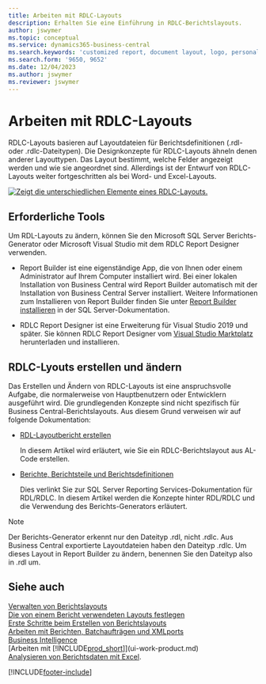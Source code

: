 ```yaml
---
title: Arbeiten mit RDLC-Layouts
description: Erhalten Sie eine Einführung in RDLC-Berichtslayouts.
author: jswymer
ms.topic: conceptual
ms.service: dynamics365-business-central
ms.search.keywords: 'customized report, document layout, logo, personalize'
ms.search.form: '9650, 9652'
ms.date: 12/04/2023
ms.author: jswymer
ms.reviewer: jswymer
---
```

# Arbeiten mit RDLC-Layouts

RDLC-Layouts basieren auf Layoutdateien für Berichtsdefinitionen (.rdl- oder .rdlc-Dateitypen). Die Designkonzepte für RDLC-Layouts ähneln denen anderer Layouttypen. Das Layout bestimmt, welche Felder angezeigt werden und wie sie angeordnet sind. Allerdings ist der Entwurf von RDLC-Layouts weiter fortgeschritten als bei Word- und Excel-Layouts.

[![Zeigt die unterschiedlichen Elemente eines RDLC-Layouts.](media/rdlc-layout.png)](media/rdlc-layout.png#lightbox)

## Erforderliche Tools

Um RDL-Layouts zu ändern, können Sie den Microsoft SQL Server Berichts-Generator oder Microsoft Visual Studio mit dem RDLC Report Designer verwenden.

- Report Builder ist eine eigenständige App, die von Ihnen oder einem Administrator auf Ihrem Computer installiert wird. Bei einer lokalen Installation von Business Central wird Report Builder automatisch mit der Installation von Business Central Server installiert. Weitere Informationen zum Installieren von Report Builder finden Sie unter [Report Builder installieren](/sql/reporting-services/install-windows/install-report-builder) in der SQL Server-Dokumentation.

- RDLC Report Designer ist eine Erweiterung für Visual Studio 2019 und später. Sie können RDLC Report Designer vom [Visual Studio Marktplatz](https://marketplace.visualstudio.com/items?itemName=ProBITools.MicrosoftRdlcReportDesignerforVisualStudio-18001) herunterladen und installieren.

## RDLC-Lyouts erstellen und ändern

Das Erstellen und Ändern von RDLC-Layouts ist eine anspruchsvolle Aufgabe, die normalerweise von Hauptbenutzern oder Entwicklern ausgeführt wird. Die grundlegenden Konzepte sind nicht spezifisch für Business Central-Berichtslayouts. Aus diesem Grund verweisen wir auf folgende Dokumentation:

- [RDL-Layoutbericht erstellen](/dynamics365/business-central/dev-itpro/developer/devenv-howto-rdl-report-layout)

   In diesem Artikel wird erläutert, wie Sie ein RDLC-Berichtslayout aus AL-Code erstellen.

- [Berichte, Berichtsteile und Berichtsdefinitionen](/sql/reporting-services/report-design/reports-report-parts-and-report-definitions-report-builder-and-ssrs?)

   Dies verlinkt Sie zur SQL Server Reporting Services-Dokumentation für RDL/RDLC. In diesem Artikel werden die Konzepte hinter RDL/RDLC und die Verwendung des Berichts-Generators erläutert.

> [!NOTE]
> Der Berichts-Generator erkennt nur den Dateityp .rdl, nicht .rdlc. Aus Business Central exportierte Layoutdateien haben den Dateityp .rdlc. Um dieses Layout in Report Builder zu ändern, benennen Sie den Dateityp also in .rdl um.

## Siehe auch

[Verwalten von Berichtslayouts](ui-manage-report-layouts.md)  
[Die von einem Bericht verwendeten Layouts festlegen](ui-set-report-layout.md)  
[Erste Schritte beim Erstellen von Berichtslayouts](ui-get-started-layouts.md)  
[Arbeiten mit Berichten, Batchaufträgen und XMLports](ui-work-report.md)  
[Business Intelligence](bi.md)  
[Arbeiten mit [!INCLUDE[prod_short](includes/prod_short.md)]](ui-work-product.md)  
[Analysieren von Berichtsdaten mit Excel](report-analyze-excel.md).

[!INCLUDE[footer-include](includes/footer-banner.md)]
